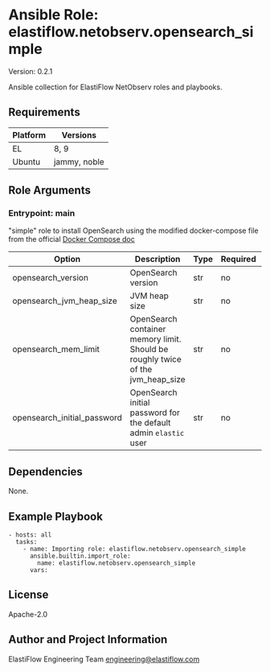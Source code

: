 <!-- BEGIN_ANSIBLE_DOCS -->
# Ansible Role: elastiflow.netobserv.opensearch_simple
Version: 0.2.1

Ansible collection for ElastiFlow NetObserv roles and playbooks.


## Requirements

| Platform | Versions |
| -------- | -------- |
| EL | 8, 9 |
| Ubuntu | jammy, noble |

## Role Arguments


### Entrypoint: main

"simple" role to install OpenSearch using the modified docker-compose file from the official [Docker Compose doc](https://docs.opensearch.org/docs/latest/install-and-configure/install-opensearch/docker/#sample-docker-composeyml)


|Option|Description|Type|Required|Default|
|---|---|---|---|---|
| opensearch_version | OpenSearch version | str | no | `3.2.0` |
| opensearch_jvm_heap_size | JVM heap size | str | no | `5g` |
| opensearch_mem_limit | OpenSearch container memory limit. Should be roughly twice of the jvm_heap_size | str | no | `10g` |
| opensearch_initial_password | OpenSearch initial password for the default admin `elastic` user | str | no | `Strong1pass!` |



## Dependencies
None.

## Example Playbook

```
- hosts: all
  tasks:
    - name: Importing role: elastiflow.netobserv.opensearch_simple
      ansible.builtin.import_role:
        name: elastiflow.netobserv.opensearch_simple
      vars:
```

## License

Apache-2.0

## Author and Project Information
ElastiFlow Engineering Team <engineering@elastiflow.com>

<!-- END_ANSIBLE_DOCS -->

